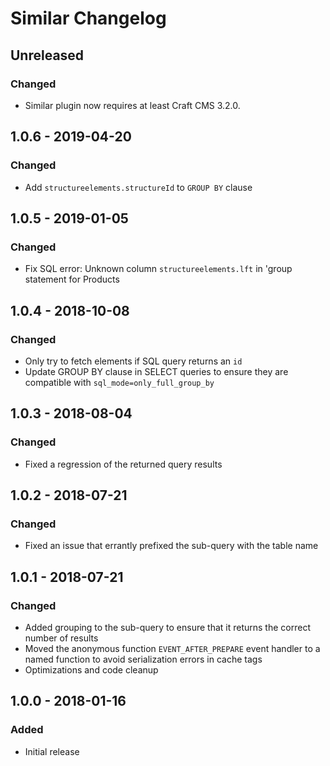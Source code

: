 # Similar Changelog

## Unreleased
### Changed
* Similar plugin now requires at least Craft CMS 3.2.0.

## 1.0.6 - 2019-04-20
### Changed
* Add `structureelements.structureId` to `GROUP BY` clause

## 1.0.5 - 2019-01-05
### Changed
* Fix SQL error: Unknown column `structureelements.lft` in 'group statement for Products

## 1.0.4 - 2018-10-08
### Changed
* Only try to fetch elements if SQL query returns an `id`
* Update GROUP BY clause in SELECT queries to ensure they are compatible with `sql_mode=only_full_group_by`

## 1.0.3 - 2018-08-04
### Changed
* Fixed a regression of the returned query results

## 1.0.2 - 2018-07-21
### Changed
* Fixed an issue that errantly prefixed the sub-query with the table name

## 1.0.1 - 2018-07-21
### Changed
* Added grouping to the sub-query to ensure that it returns the correct number of results
* Moved the anonymous function `EVENT_AFTER_PREPARE` event handler to a named function to avoid serialization errors in cache tags
* Optimizations and code cleanup

## 1.0.0 - 2018-01-16
### Added
* Initial release
